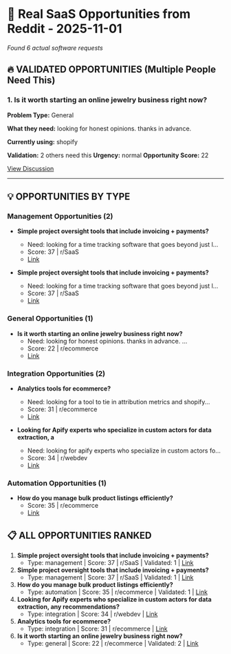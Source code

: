# 🎯 Real SaaS Opportunities from Reddit - 2025-11-01

*Found 6 actual software requests*

## 🔥 VALIDATED OPPORTUNITIES (Multiple People Need This)

### 1. Is it worth starting an online jewelry business right now?

**Problem Type:** General

**What they need:** looking for honest opinions. thanks in advance. 

**Currently using:** shopify

**Validation:** 2 others need this
**Urgency:** normal
**Opportunity Score:** 22

[View Discussion](https://reddit.com/r/ecommerce/comments/1nzu9du/is_it_worth_starting_an_online_jewelry_business/)

----------------------------------------

## 💡 OPPORTUNITIES BY TYPE

### Management Opportunities (2)

- **Simple project oversight tools that include invoicing + payments?**
  - Need: looking for a time tracking software that goes beyond just l...
  - Score: 37 | r/SaaS
  - [Link](https://reddit.com/r/SaaS/comments/1ob6kqg/simple_project_oversight_tools_that_include/)

- **Simple project oversight tools that include invoicing + payments?**
  - Need: looking for a time tracking software that goes beyond just l...
  - Score: 37 | r/SaaS
  - [Link](https://reddit.com/r/SaaS/comments/1ob6kqg/simple_project_oversight_tools_that_include/)

### General Opportunities (1)

- **Is it worth starting an online jewelry business right now?**
  - Need: looking for honest opinions. thanks in advance. ...
  - Score: 22 | r/ecommerce
  - [Link](https://reddit.com/r/ecommerce/comments/1nzu9du/is_it_worth_starting_an_online_jewelry_business/)

### Integration Opportunities (2)

- **Analytics tools for ecommerce?**
  - Need: looking for a tool to tie in attribution metrics and shopify...
  - Score: 31 | r/ecommerce
  - [Link](https://reddit.com/r/ecommerce/comments/1o994ai/analytics_tools_for_ecommerce/)

- **Looking for Apify experts who specialize in custom actors for data extraction, a**
  - Need: looking for apify experts who specialize in custom actors fo...
  - Score: 34 | r/webdev
  - [Link](https://reddit.com/r/webdev/comments/1o6gpxc/looking_for_apify_experts_who_specialize_in/)

### Automation Opportunities (1)

- **How do you manage bulk product listings efficiently?**
  - Score: 35 | r/ecommerce
  - [Link](https://reddit.com/r/ecommerce/comments/1nvavrs/how_do_you_manage_bulk_product_listings/)

## 📋 ALL OPPORTUNITIES RANKED

1. **Simple project oversight tools that include invoicing + payments?**
   - Type: management | Score: 37 | r/SaaS | Validated: 1 | [Link](https://reddit.com/r/SaaS/comments/1ob6kqg/simple_project_oversight_tools_that_include/)
2. **Simple project oversight tools that include invoicing + payments?**
   - Type: management | Score: 37 | r/SaaS | Validated: 1 | [Link](https://reddit.com/r/SaaS/comments/1ob6kqg/simple_project_oversight_tools_that_include/)
3. **How do you manage bulk product listings efficiently?**
   - Type: automation | Score: 35 | r/ecommerce | Validated: 1 | [Link](https://reddit.com/r/ecommerce/comments/1nvavrs/how_do_you_manage_bulk_product_listings/)
4. **Looking for Apify experts who specialize in custom actors for data extraction, any recommendations?**
   - Type: integration | Score: 34 | r/webdev | [Link](https://reddit.com/r/webdev/comments/1o6gpxc/looking_for_apify_experts_who_specialize_in/)
5. **Analytics tools for ecommerce?**
   - Type: integration | Score: 31 | r/ecommerce | [Link](https://reddit.com/r/ecommerce/comments/1o994ai/analytics_tools_for_ecommerce/)
6. **Is it worth starting an online jewelry business right now?**
   - Type: general | Score: 22 | r/ecommerce | Validated: 2 | [Link](https://reddit.com/r/ecommerce/comments/1nzu9du/is_it_worth_starting_an_online_jewelry_business/)
